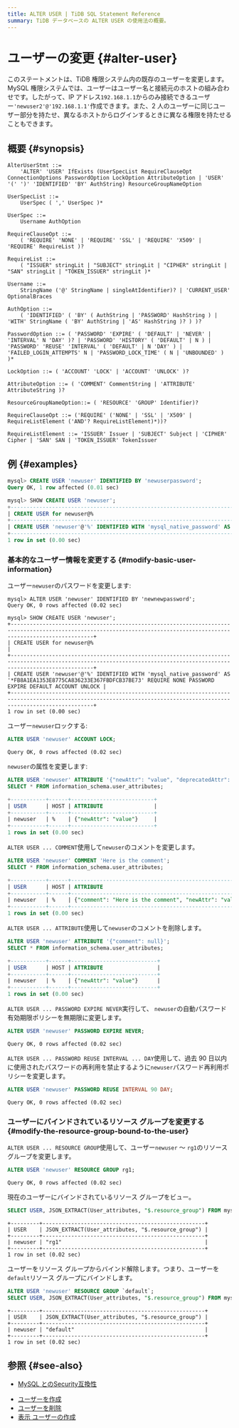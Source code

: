 ```yaml
---
title: ALTER USER | TiDB SQL Statement Reference
summary: TiDB データベースの ALTER USER の使用法の概要。
---
```


# ユーザーの変更 {#alter-user}

このステートメントは、TiDB 権限システム内の既存のユーザーを変更します。MySQL 権限システムでは、ユーザーはユーザー名と接続元のホストの組み合わせです。したがって、IP アドレス`192.168.1.1`からのみ接続できるユーザー`'newuser2'@'192.168.1.1'`作成できます。また、2 人のユーザーに同じユーザー部分を持たせ、異なるホストからログインするときに異なる権限を持たせることもできます。

## 概要 {#synopsis}

```ebnf+diagram
AlterUserStmt ::=
    'ALTER' 'USER' IfExists (UserSpecList RequireClauseOpt ConnectionOptions PasswordOption LockOption AttributeOption | 'USER' '(' ')' 'IDENTIFIED' 'BY' AuthString) ResourceGroupNameOption

UserSpecList ::=
    UserSpec ( ',' UserSpec )*

UserSpec ::=
    Username AuthOption

RequireClauseOpt ::=
    ( 'REQUIRE' 'NONE' | 'REQUIRE' 'SSL' | 'REQUIRE' 'X509' | 'REQUIRE' RequireList )?  
    
RequireList ::=
    ( "ISSUER" stringLit | "SUBJECT" stringLit | "CIPHER" stringLit | "SAN" stringLit | "TOKEN_ISSUER" stringLit )*

Username ::=
    StringName ('@' StringName | singleAtIdentifier)? | 'CURRENT_USER' OptionalBraces

AuthOption ::=
    ( 'IDENTIFIED' ( 'BY' ( AuthString | 'PASSWORD' HashString ) | 'WITH' StringName ( 'BY' AuthString | 'AS' HashString )? ) )?

PasswordOption ::= ( 'PASSWORD' 'EXPIRE' ( 'DEFAULT' | 'NEVER' | 'INTERVAL' N 'DAY' )? | 'PASSWORD' 'HISTORY' ( 'DEFAULT' | N ) | 'PASSWORD' 'REUSE' 'INTERVAL' ( 'DEFAULT' | N 'DAY' ) | 'FAILED_LOGIN_ATTEMPTS' N | 'PASSWORD_LOCK_TIME' ( N | 'UNBOUNDED' ) )*

LockOption ::= ( 'ACCOUNT' 'LOCK' | 'ACCOUNT' 'UNLOCK' )?

AttributeOption ::= ( 'COMMENT' CommentString | 'ATTRIBUTE' AttributeString )?

ResourceGroupNameOption::= ( 'RESOURCE' 'GROUP' Identifier)?

RequireClauseOpt ::= ('REQUIRE' ('NONE' | 'SSL' | 'X509' | RequireListElement ('AND'? RequireListElement)*))?

RequireListElement ::= 'ISSUER' Issuer | 'SUBJECT' Subject | 'CIPHER' Cipher | 'SAN' SAN | 'TOKEN_ISSUER' TokenIssuer
```

## 例 {#examples}

```sql
mysql> CREATE USER 'newuser' IDENTIFIED BY 'newuserpassword';
Query OK, 1 row affected (0.01 sec)

mysql> SHOW CREATE USER 'newuser';
+----------------------------------------------------------------------------------------------------------------------------------------------------------------------+
| CREATE USER for newuser@%                                                                                                                                            |
+----------------------------------------------------------------------------------------------------------------------------------------------------------------------+
| CREATE USER 'newuser'@'%' IDENTIFIED WITH 'mysql_native_password' AS '*5806E04BBEE79E1899964C6A04D68BCA69B1A879' REQUIRE NONE PASSWORD EXPIRE DEFAULT ACCOUNT UNLOCK |
+----------------------------------------------------------------------------------------------------------------------------------------------------------------------+
1 row in set (0.00 sec)
```

### 基本的なユーザー情報を変更する {#modify-basic-user-information}

ユーザー`newuser`のパスワードを変更します:

    mysql> ALTER USER 'newuser' IDENTIFIED BY 'newnewpassword';
    Query OK, 0 rows affected (0.02 sec)

    mysql> SHOW CREATE USER 'newuser';
    +----------------------------------------------------------------------------------------------------------------------------------------------------------------------+
    | CREATE USER for newuser@%                                                                                                                                            |
    +----------------------------------------------------------------------------------------------------------------------------------------------------------------------+
    | CREATE USER 'newuser'@'%' IDENTIFIED WITH 'mysql_native_password' AS '*FB8A1EA1353E8775CA836233E367FBDFCB37BE73' REQUIRE NONE PASSWORD EXPIRE DEFAULT ACCOUNT UNLOCK |
    +----------------------------------------------------------------------------------------------------------------------------------------------------------------------+
    1 row in set (0.00 sec)

ユーザー`newuser`ロックする:

```sql
ALTER USER 'newuser' ACCOUNT LOCK;
```

    Query OK, 0 rows affected (0.02 sec)

`newuser`の属性を変更します:

```sql
ALTER USER 'newuser' ATTRIBUTE '{"newAttr": "value", "deprecatedAttr": null}';
SELECT * FROM information_schema.user_attributes;
```

```sql
+-----------+------+--------------------------+
| USER      | HOST | ATTRIBUTE                |
+-----------+------+--------------------------+
| newuser   | %    | {"newAttr": "value"}     |
+-----------+------+--------------------------+
1 rows in set (0.00 sec)
```

`ALTER USER ... COMMENT`使用して`newuser`のコメントを変更します。

```sql
ALTER USER 'newuser' COMMENT 'Here is the comment';
SELECT * FROM information_schema.user_attributes;
```

```sql
+-----------+------+--------------------------------------------------------+
| USER      | HOST | ATTRIBUTE                                              |
+-----------+------+--------------------------------------------------------+
| newuser   | %    | {"comment": "Here is the comment", "newAttr": "value"} |
+-----------+------+--------------------------------------------------------+
1 rows in set (0.00 sec)
```

`ALTER USER ... ATTRIBUTE`使用して`newuser`のコメントを削除します。

```sql
ALTER USER 'newuser' ATTRIBUTE '{"comment": null}';
SELECT * FROM information_schema.user_attributes;
```

```sql
+-----------+------+---------------------------+
| USER      | HOST | ATTRIBUTE                 |
+-----------+------+---------------------------+
| newuser   | %    | {"newAttr": "value"}      |
+-----------+------+---------------------------+
1 rows in set (0.00 sec)
```

`ALTER USER ... PASSWORD EXPIRE NEVER`実行して、 `newuser`の自動パスワード有効期限ポリシーを無期限に変更します。

```sql
ALTER USER 'newuser' PASSWORD EXPIRE NEVER;
```

    Query OK, 0 rows affected (0.02 sec)

`ALTER USER ... PASSWORD REUSE INTERVAL ... DAY`使用して、過去 90 日以内に使用されたパスワードの再利用を禁止するように`newuser`パスワード再利用ポリシーを変更します。

```sql
ALTER USER 'newuser' PASSWORD REUSE INTERVAL 90 DAY;
```

    Query OK, 0 rows affected (0.02 sec)

### ユーザーにバインドされているリソース グループを変更する {#modify-the-resource-group-bound-to-the-user}

`ALTER USER ... RESOURCE GROUP`使用して、ユーザー`newuser` ～ `rg1`のリソース グループを変更します。

```sql
ALTER USER 'newuser' RESOURCE GROUP rg1;
```

    Query OK, 0 rows affected (0.02 sec)

現在のユーザーにバインドされているリソース グループをビュー。

```sql
SELECT USER, JSON_EXTRACT(User_attributes, "$.resource_group") FROM mysql.user WHERE user = "newuser";
```

    +---------+---------------------------------------------------+
    | USER    | JSON_EXTRACT(User_attributes, "$.resource_group") |
    +---------+---------------------------------------------------+
    | newuser | "rg1"                                             |
    +---------+---------------------------------------------------+
    1 row in set (0.02 sec)

ユーザーをリソース グループからバインド解除します。つまり、ユーザーを`default`リソース グループにバインドします。

```sql
ALTER USER 'newuser' RESOURCE GROUP `default`;
SELECT USER, JSON_EXTRACT(User_attributes, "$.resource_group") FROM mysql.user WHERE user = "newuser";
```

    +---------+---------------------------------------------------+
    | USER    | JSON_EXTRACT(User_attributes, "$.resource_group") |
    +---------+---------------------------------------------------+
    | newuser | "default"                                         |
    +---------+---------------------------------------------------+
    1 row in set (0.02 sec)

## 参照 {#see-also}

<CustomContent platform="tidb">

-   [MySQL とのSecurity互換性](/security-compatibility-with-mysql.md)

</CustomContent>

-   [ユーザーを作成](/sql-statements/sql-statement-create-user.md)
-   [ユーザーを削除](/sql-statements/sql-statement-drop-user.md)
-   [表示 ユーザーの作成](/sql-statements/sql-statement-show-create-user.md)
